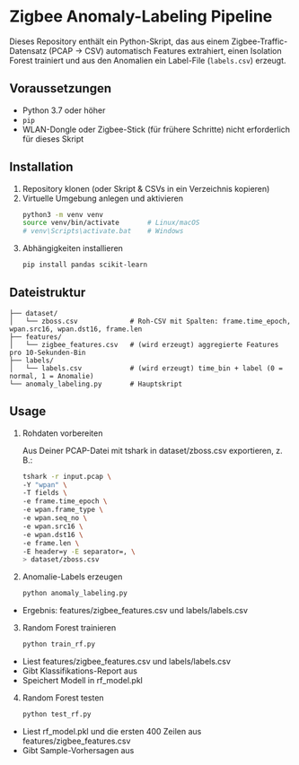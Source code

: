 # Zigbee Anomaly-Labeling Pipeline

Dieses Repository enthält ein Python-Skript, das aus einem Zigbee-Traffic-Datensatz (PCAP → CSV) automatisch Features extrahiert, einen Isolation Forest trainiert und aus den Anomalien ein Label-File (`labels.csv`) erzeugt.

## Voraussetzungen

- Python 3.7 oder höher  
- `pip`  
- WLAN-Dongle oder Zigbee-Stick (für frühere Schritte) nicht erforderlich für dieses Skript

## Installation

1. Repository klonen (oder Skript & CSVs in ein Verzeichnis kopieren)  
2. Virtuelle Umgebung anlegen und aktivieren  
   ```bash
   python3 -m venv venv
   source venv/bin/activate       # Linux/macOS
   # venv\Scripts\activate.bat    # Windows
   ```
3. Abhängigkeiten installieren
    ```bash
    pip install pandas scikit-learn
    ```

## Dateistruktur

```
├── dataset/
│   └── zboss.csv             # Roh-CSV mit Spalten: frame.time_epoch, wpan.src16, wpan.dst16, frame.len
├── features/
│   └── zigbee_features.csv   # (wird erzeugt) aggregierte Features pro 10-Sekunden-Bin
├── labels/
│   └── labels.csv            # (wird erzeugt) time_bin + label (0 = normal, 1 = Anomalie)
└── anomaly_labeling.py       # Hauptskript
```

## Usage

1. Rohdaten vorbereiten

    Aus Deiner PCAP-Datei mit tshark in dataset/zboss.csv exportieren, z. B.:
    ```bash
    tshark -r input.pcap \
    -Y "wpan" \
    -T fields \
    -e frame.time_epoch \
    -e wpan.frame_type \
    -e wpan.seq_no \
    -e wpan.src16 \
    -e wpan.dst16 \
    -e frame.len \
    -E header=y -E separator=, \
    > dataset/zboss.csv
    ```

2. Anomalie-Labels erzeugen
    ```bash
    python anomaly_labeling.py
    ```
   
- Ergebnis: features/zigbee_features.csv und labels/labels.csv

3. Random Forest trainieren
    ```bash
    python train_rf.py
    ```
- Liest features/zigbee_features.csv und labels/labels.csv
- Gibt Klassifikations-Report aus
- Speichert Modell in rf_model.pkl

4. Random Forest testen
    ```bash
    python test_rf.py
    ```
- Liest rf_model.pkl und die ersten 400 Zeilen aus features/zigbee_features.csv
- Gibt Sample-Vorhersagen aus